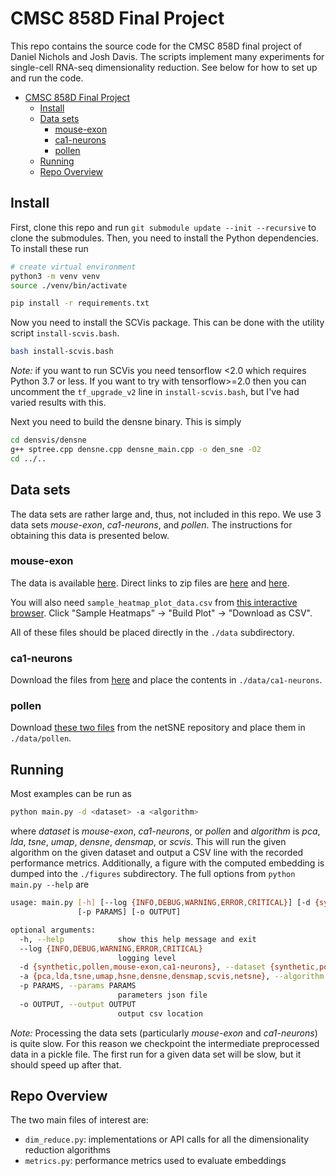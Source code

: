 # CMSC 858D Final Project

This repo contains the source code for the CMSC 858D final project of Daniel Nichols and Josh Davis.
The scripts implement many experiments for single-cell RNA-seq dimensionality reduction.
See below for how to set up and run the code.

- [CMSC 858D Final Project](#cmsc-858d-final-project)
  - [Install](#install)
  - [Data sets](#data-sets)
    - [mouse-exon](#mouse-exon)
    - [ca1-neurons](#ca1-neurons)
    - [pollen](#pollen)
  - [Running](#running)
  - [Repo Overview](#repo-overview)

## Install
First, clone this repo and run `git submodule update --init --recursive` to clone the submodules.
Then, you need to install the Python dependencies.
To install these run

```bash
# create virtual environment
python3 -m venv venv
source ./venv/bin/activate

pip install -r requirements.txt
```

Now you need to install the SCVis package.
This can be done with the utility script `install-scvis.bash`.

```bash
bash install-scvis.bash
```

_Note:_ if you want to run SCVis you need tensorflow <2.0 which requires Python 3.7 or less. If you want to try with tensorflow>=2.0 then you can uncomment the `tf_upgrade_v2` line in `install-scvis.bash`, but I've had varied results with this.


Next you need to build the densne binary.
This is simply

```bash
cd densvis/densne
g++ sptree.cpp densne.cpp densne_main.cpp -o den_sne -O2
cd ../..
```


## Data sets
The data sets are rather large and, thus, not included in this repo.
We use 3 data sets _mouse-exon_, _ca1-neurons_, and _pollen_.
The instructions for obtaining this data is presented below.

### mouse-exon
The data is available [here](http://celltypes.brain-map.org/rnaseq).
Direct links to zip files are [here](http://celltypes.brain-map.org/api/v2/well_known_file_download/694413985) and [here](http://celltypes.brain-map.org/api/v2/well_known_file_download/694413179).

You will also need `sample_heatmap_plot_data.csv` from [this interactive browser](http://celltypes.brain-map.org/rnaseq/mouse/v1-alm). Click "Sample Heatmaps" -> "Build Plot" -> "Download as CSV".

All of these files should be placed directly in the `./data` subdirectory. 

### ca1-neurons
Download the files from [here](https://figshare.com/articles/dataset/Transcriptomic_analysis_of_CA1_inhibitory_interneurons/6198656) and place the contents in `./data/ca1-neurons`.

### pollen
Download [these two files](https://github.com/hhcho/netsne/tree/master/example_data) from the netSNE repository and place them in `./data/pollen`.


## Running
Most examples can be run as 

```bash
python main.py -d <dataset> -a <algorithm>
```

where _dataset_ is _mouse-exon_, _ca1-neurons_, or _pollen_ and _algorithm_ is _pca_, _lda_, _tsne_, _umap_, _densne_, _densmap_, or _scvis_.
This will run the given algorithm on the given dataset and output a CSV line with the recorded performance metrics.
Additionally, a figure with the computed embedding is dumped into the `./figures` subdirectory.
The full options from `python main.py --help` are

```bash
usage: main.py [-h] [--log {INFO,DEBUG,WARNING,ERROR,CRITICAL}] [-d {synthetic,pollen,mouse-exon,ca1-neurons}] [-a {pca,lda,tsne,umap,hsne,densne,densmap,scvis,netsne}]
               [-p PARAMS] [-o OUTPUT]

optional arguments:
  -h, --help            show this help message and exit
  --log {INFO,DEBUG,WARNING,ERROR,CRITICAL}
                        logging level
  -d {synthetic,pollen,mouse-exon,ca1-neurons}, --dataset {synthetic,pollen,mouse-exon,ca1-neurons}
  -a {pca,lda,tsne,umap,hsne,densne,densmap,scvis,netsne}, --algorithm {pca,lda,tsne,umap,hsne,densne,densmap,scvis,netsne}
  -p PARAMS, --params PARAMS
                        parameters json file
  -o OUTPUT, --output OUTPUT
                        output csv location
```


_Note:_ Processing the data sets (particularly _mouse-exon_ and _ca1-neurons_) is quite slow. For this reason we checkpoint the intermediate preprocessed data in a pickle file. The first run for a given data set will be slow, but it should speed up after that.


## Repo Overview

The two main files of interest are:

- `dim_reduce.py`: implementations or API calls for all the dimensionality reduction algorithms
- `metrics.py`: performance metrics used to evaluate embeddings